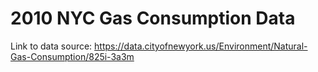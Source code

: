 # 2010 NYC Gas Consumption Data

Link to data source: https://data.cityofnewyork.us/Environment/Natural-Gas-Consumption/825i-3a3m
